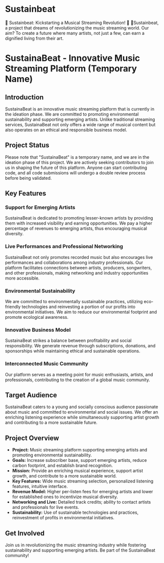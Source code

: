 # Sustainbeat
🚀 Sustainbeat: Kickstarting a Musical Streaming Revolution! 🎵  🌟Sustainbeat, a project that dreams of revolutionizing the music streaming world. Our aim? To create a future where many artists, not just a few, can earn a dignified living from their art. 

# SustainaBeat - Innovative Music Streaming Platform (Temporary Name)

## Introduction

SustainaBeat is an innovative music streaming platform that is currently in the ideation phase. We are committed to promoting environmental sustainability and supporting emerging artists. Unlike traditional streaming services, SustainaBeat not only offers a wide range of musical content but also operates on an ethical and responsible business model.

## Project Status

Please note that "SustainaBeat" is a temporary name, and we are in the ideation phase of this project. We are actively seeking contributors to join us in shaping the future of this platform. Anyone can start contributing code, and all code submissions will undergo a double review process before being validated.

## Key Features

### Support for Emerging Artists

SustainaBeat is dedicated to promoting lesser-known artists by providing them with increased visibility and earning opportunities. We pay a higher percentage of revenues to emerging artists, thus encouraging musical diversity.

### Live Performances and Professional Networking

SustainaBeat not only promotes recorded music but also encourages live performances and collaborations among industry professionals. Our platform facilitates connections between artists, producers, songwriters, and other professionals, making networking and industry opportunities more accessible.

### Environmental Sustainability

We are committed to environmentally sustainable practices, utilizing eco-friendly technologies and reinvesting a portion of our profits into environmental initiatives. We aim to reduce our environmental footprint and promote ecological awareness.

### Innovative Business Model

SustainaBeat strikes a balance between profitability and social responsibility. We generate revenue through subscriptions, donations, and sponsorships while maintaining ethical and sustainable operations.

### Interconnected Music Community

Our platform serves as a meeting point for music enthusiasts, artists, and professionals, contributing to the creation of a global music community.

## Target Audience

SustainaBeat caters to a young and socially conscious audience passionate about music and committed to environmental and social issues. We offer an enriching listening experience while simultaneously supporting artist growth and contributing to a more sustainable future.

## Project Overview

- **Project:** Music streaming platform supporting emerging artists and promoting environmental sustainability.
- **Goals:** Increase subscriber base, support emerging artists, reduce carbon footprint, and establish brand recognition.
- **Mission:** Provide an enriching musical experience, support artist growth, and contribute to a more sustainable world.
- **Key Features:** Wide music streaming selection, personalized listening features, intuitive interface.
- **Revenue Model:** Higher per-listen fees for emerging artists and lower for established ones to incentivize musical diversity.
- **Networking and Live:** Detailed track credits; ability to contact artists and professionals for live events.
- **Sustainability:** Use of sustainable technologies and practices, reinvestment of profits in environmental initiatives.

## Get Involved

Join us in revolutionizing the music streaming industry while fostering sustainability and supporting emerging artists. Be part of the SustainaBeat community!

